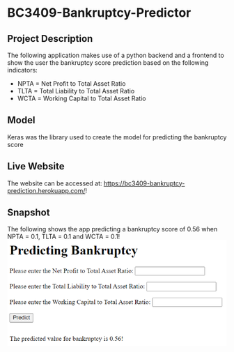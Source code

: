 # BC3409-Bankruptcy-Predictor
 
## Project Description
The following application makes use of a python backend and a frontend to show the user the bankruptcy score prediction based on the following indicators:
- NPTA = Net Profit to Total Asset Ratio
- TLTA = Total Liability to Total Asset Ratio
- WCTA = Working Capital to Total Asset Ratio

## Model
Keras was the library used to create the model for predicting the bankruptcy score

## Live Website
The website can be accessed at: https://bc3409-bankruptcy-prediction.herokuapp.com/!

## Snapshot
The following shows the app predicting a bankruptcy score of 0.56 when NPTA = 0.1, TLTA = 0.1 and WCTA = 0.1!
![Snapshots](/snapshots/Snapshot.png)